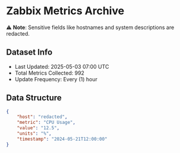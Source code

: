 # Zabbix Metrics Archive

⚠️ **Note**: Sensitive fields like hostnames and system descriptions are redacted.

## Dataset Info
- Last Updated: 2025-05-03 07:00 UTC
- Total Metrics Collected: 992
- Update Frequency: Every (1) hour

## Data Structure
```json
{
    "host": "redacted",
    "metric": "CPU Usage",
    "value": "12.5",
    "units": "%",
    "timestamp": "2024-05-21T12:00:00"
}
```
